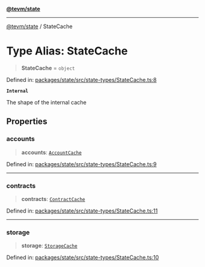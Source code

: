 [**@tevm/state**](../README.md)

***

[@tevm/state](../globals.md) / StateCache

# Type Alias: StateCache

> **StateCache** = `object`

Defined in: [packages/state/src/state-types/StateCache.ts:8](https://github.com/evmts/tevm-monorepo/blob/main/packages/state/src/state-types/StateCache.ts#L8)

**`Internal`**

The shape of the internal cache

## Properties

### accounts

> **accounts**: [`AccountCache`](../classes/AccountCache.md)

Defined in: [packages/state/src/state-types/StateCache.ts:9](https://github.com/evmts/tevm-monorepo/blob/main/packages/state/src/state-types/StateCache.ts#L9)

***

### contracts

> **contracts**: [`ContractCache`](../classes/ContractCache.md)

Defined in: [packages/state/src/state-types/StateCache.ts:11](https://github.com/evmts/tevm-monorepo/blob/main/packages/state/src/state-types/StateCache.ts#L11)

***

### storage

> **storage**: [`StorageCache`](../classes/StorageCache.md)

Defined in: [packages/state/src/state-types/StateCache.ts:10](https://github.com/evmts/tevm-monorepo/blob/main/packages/state/src/state-types/StateCache.ts#L10)
